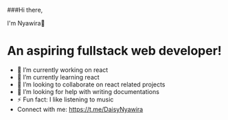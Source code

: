 ###Hi there,

I'm Nyawira👋

# An aspiring fullstack web developer!

- 🔭 I’m currently working on react
- 🌱 I’m currently learning react
- 👯 I’m looking to collaborate on react related projects
- 🤔 I’m looking for help with writing documentations
- ⚡ Fun fact: I like listening to music
- Connect with me: https://t.me/DaisyNyawira 
